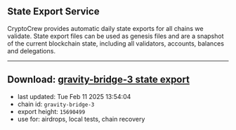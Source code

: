 ## State Export Service
CryptoCrew provides automatic daily state exports for all chains we validate. State export files can be used as genesis files and are a snapshot of the current blockchain state, including all validators, accounts, balances and delegations.

---
**Download: [gravity-bridge-3 state export](https://dl-eu2.ccvalidators.com/SERVICE/gravitybridge/gravity-bridge-3_export_15690499.json)**
---

- last updated: Tue Feb 11 2025 13:54:04
- chain id: `gravity-bridge-3`
- export height: `15690499`
- use for: airdrops, local tests, chain recovery
